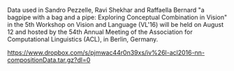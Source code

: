 Data used in Sandro Pezzelle, Ravi Shekhar and Raffaella Bernard "a bagpipe with a bag and a pipe: Exploring Conceptual Combination in Vision" in the 5th Workshop on Vision and Language (VL'16) will be held on August 12 and hosted by the 54th Annual Meeting of the Association for Computational Linguistics (ACL), in Berlin, Germany.

https://www.dropbox.com/s/pjmwac44r0n39xs/iv%26l-acl2016-nn-compositionData.tar.gz?dl=0
